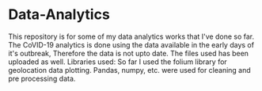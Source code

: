 # Data-Analytics
This repository is for some of my data analytics works that I've done so far. 
The CoVID-19 analytics is done using the data available in the early days of it's outbreak, Therefore the data is not upto date. The files used has been uploaded as well.
Libraries used:
So far I used the folium library for geolocation data plotting.
Pandas, numpy, etc. were used for cleaning and pre processing data.
